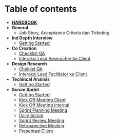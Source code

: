 # Table of contents

- [**HANDBOOK**](../README.md)
- **General**
  - Job Story, Acceptance Criteria dan Ticketing
- **Ind Depth Interview**
  - [Getting Started](./in-depth-interview/README.md)
- **Co Creation**
  - [Checklist QA](./co-creation/ceklist-qa-qc.md)
  - [Interaksi Lead Researcher ke Client](./general-sop/interaksi-lead-client.md)
- **Design Research**
  - [Cheklist QA](./design-research/ceklist-qa-qc.md)
  - [Interaksi Lead Facilitator ke Client](./general-sop/interaksi-lead-client.md)
- **Techincal Analisis**
  - [Getting Started](./technical-analysis/README.md)
- **Scrum Sprint**
  - [Getting Started](./scrum-sprint/README.md)
  - [Kick Off Meeting Client](./scrum-sprint/kickoffmeeting-client.md)
  - [Kick Off Meeting Internal](./scrum-sprint/kickoffmeeting-internal.md)
  - [Sprint Planning Meeting](./scrum-sprint/sprint-planning-meeting.md)
  - [Daily Scrum](./scrum-sprint/daily-scrum.md)
  - [Sprint Review Meeting](./scrum-sprint/sprint-review-meeting.md)
  - [Retrospective Meeting](./scrum-sprint/retrospective-meeting.md)
  - [Presentasi Client](./general-sop/interaksi-lead-client.md)